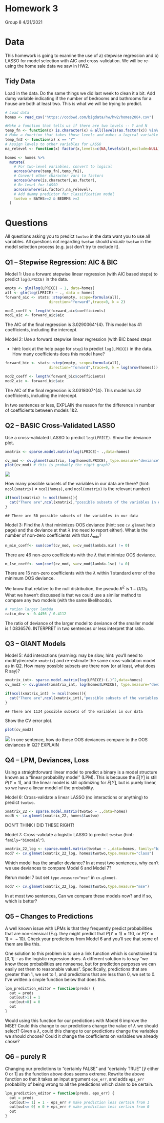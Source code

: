 Homework 3
================
Group 8
4/21/2021

# Data

This homework is going to examine the use of a) stepwise regression and
b) LASSO for model selection with AIC and cross-validation. We will be
re-using the home sale data we saw in HW2.

## Tidy Data

Load in the data. Do the same things we did last week to clean it a bit.
Add dumy variable indicating if the number of bedrooms and bathrooms for
a house are both at least two. This is what we will be trying to
predict.

``` r
# Load data
homes <- read_csv("https://codowd.com/bigdata/hw/hw2/homes2004.csv")

#Make a function that tells us if there are two levels -- Y and N
temp_fn <- function(x) is.character(x) & all(levels(as.factor(x)) %in% c("Y","N"))
# Make a function that takes those levels and makes a logical variable
temp_fn2 <- function(x) x == "Y"
# Assign levels to other variables for LASSO
na_relevel <- function(x) factor(x,levels=c(NA,levels(x)),exclude=NULL)

homes <- homes %>% 
  mutate(
    # For two-level variables, convert to logical
    across(where(temp_fn),temp_fn2),
    # Convert other character vars to factors
    across(where(is.character),as.factor),
    # Re-level for LASSO 
    across(where(is.factor),na_relevel),
    # Add dummy predictor for classification model
    twotwo = BATHS>=2 & BEDRMS >=2
  )
```

# Questions

All questions asking you to predict `twotwo` in the data want you to use
all variables. All questions not regarding `twotwo` should *include*
`twotwo` in the model selection process (e.g. just don’t try to exclude
it).

## Q1 – Stepwise Regression: AIC & BIC

Model 1: Use a forward stepwise linear regression (with AIC based steps)
to predict `log(LPRICE)` in the data.

``` r
empty <- glm(log(LPRICE) ~ 1, data=homes)
all <- glm(log(LPRICE) ~ ., data = homes)
forward_aic <- stats::step(empty, scope=formula(all), 
                    direction="forward",trace=0, k = 2)

mod1_coeff <- length(forward_aic$coefficients)
mod1_aic <- forward_aic$aic
```

The AIC of the final regression is 3.0290064^{4}. This model has 41
coefficients, including the intercept.

Model 2: Use a forward stepwise linear regression (with BIC based steps
- hint: look at the help page for `step`) to predict `log(LPRICE)` in
the data. How many coefficients does this model have?

``` r
forward_bic <- stats::step(empty, scope=formula(all), 
                    direction="forward",trace=0, k = log(nrow(homes)))

mod2_coeff <- length(forward_bic$coefficients)
mod2_aic <- forward_bic$aic
```

The AIC of the final regression is 3.0318007^{4}. This model has 32
coefficients, including the intercept.

In two sentences or less, EXPLAIN the reason for the difference in
number of coefficients between models 1&2.

## Q2 – BASIC Cross-Validated LASSO

Use a cross-validated LASSO to predict `log(LPRICE)`. Show the deviance
plot.

``` r
xmatrix <- sparse.model.matrix(log(LPRICE)~ .,data=homes)

cv_mod <- cv.glmnet(xmatrix, log(homes$LPRICE), type.measure="deviance")
plot(cv_mod) # this is probably the right graph? 
```

![](HW3-Marrero_files/figure-gfm/unnamed-chunk-3-1.png)<!-- -->

How many possible subsets of the variables in our data are there? (hint:
`ncol(xmatrix)` ≠ `ncol(homes)`, and `ncol(xmatrix)` is the relevant
number)

``` r
if(ncol(xmatrix) != ncol(homes)){
  cat("There are",ncol(xmatrix),"possible subsets of the variables in our data")
}
```

    ## There are 50 possible subsets of the variables in our data

Model 3: Find the *λ* that minimizes OOS deviance (hint: see `cv.glmnet`
help page) and the deviance at that *λ* (no need to report either). What
is the number of non-zero coefficients with that
*λ*<sub>*m**i**n*</sub>?

``` r
n_min_coeff<- sum(coef(cv_mod, s=cv_mod$lambda.min) != 0)
```

There are 46 non-zero coefficients with the *λ* that minimize OOS
deviance.

``` r
n_1se_coeff<- sum(coef(cv_mod, s=cv_mod$lambda.1se) != 0)
```

There are 15 non-zero coefficients with the *λ* within 1 standard error
of the minimum OOS deviance.

We know that relative to the null distribution, the pseudo
*R*<sup>2</sup> is 1 − *D*/*D*<sub>0</sub>. What we haven’t discussed is
that we could use a similar method to compare any two models (with the
same likelihoods).

``` r
# ration larger lambda
ratio_dev <- 0.4456 / 0.4112 
```

The ratio of deviance of the larger model to deviance of the smaller
model is 1.0836576. INTERPRET in two sentences or less interpret that
ratio.

## Q3 – GIANT Models

Model 5: Add interactions (warning: may be slow, hint: you’ll need to
modify/recreate `xmatrix`) and re-estimate the same cross-validation
model as in Q2. How many possible subsets are there now (or at least,
what does R say)?

``` r
xmatrix_int<- sparse.model.matrix(log(LPRICE)~(.)^2,data=homes)
cv_mod2 <- cv.glmnet(xmatrix_int, log(homes$LPRICE), type.measure="deviance")

if(ncol(xmatrix_int) != ncol(homes)){
  cat("There are",ncol(xmatrix_int),"possible subsets of the variables in our data")
}
```

    ## There are 1134 possible subsets of the variables in our data

Show the CV error plot.

``` r
plot(cv_mod2)
```

![](HW3-Marrero_files/figure-gfm/unnamed-chunk-9-1.png)<!-- --> In one
sentence, how do these OOS deviances compare to the OOS deviances in Q2?
EXPLAIN

## Q4 – LPM, Deviances, Loss

Using a straightforward linear model to predict a binary is a model
structure known as a “linear probability model” (LPM). This is because
the *E*\[*Y*\] is still *P*(*Y* = 1), and the linear model is still
optimizing for *E*\[*Y*\], but is purely linear, so we have a linear
model of the probability.

Model 6: Cross-validate a linear LASSO (no interactions or anything) to
predict `twotwo`.

``` r
xmatrix_22 <- sparse.model.matrix(twotwo ~ .,data=homes)
mod6 <- cv.glmnet(xmatrix_22, homes$twotwo)
```

DON’T THINK I DID THESE RIGHT!

Model 7: Cross-validate a logistic LASSO to predict `twotwo` (hint:
`family="binomial"`).

``` r
xmatrix_22_log <- sparse.model.matrix(twotwo ~ .,data=homes, family="binomial")
mod7 <- cv.glmnet(xmatrix_22_log, homes$twotwo,type.measure="class")
```

Which model has the smaller deviance? In at most two sentences, why
can’t we use deviances to compare Model 6 and Model 7?

Rerun model 7 but set `type.measure="mse"` in `cv.glmnet`.

``` r
mod7 <- cv.glmnet(xmatrix_22_log, homes$twotwo,type.measure="mse")
```

In at most two sentences, Can we compare these models now? and if so,
which is better?

## Q5 – Changes to Predictions

A well known issue with LPMs is that they frequently predict
probabilities that are non-sensical (E.g. they might predict that
*P*(*Y* = 1) = 110, or *P*(*Y* = 1) =  − 10). Check your predictions
from Model 6 and you’ll see that some of them are like this.

One solution to this problem is to use a link function which is
constrained to \[0, 1\] – as the logistic regression does. A different
solution is to say “we know those probabilities are nonsense, but for
prediction purposes we can easily set them to reasonable values”.
Specifically, predictions that are greater than 1, we set to 1, and
predictions that are less than 0, we set to 0. I’ve written a simple
function below that does this.

``` r
lpm_prediction_editor = function(preds) {
  out = preds
  out[out>1] = 1
  out[out<0] = 0
  out
}
```

Would using this function for our predictions with Model 6 improve the
MSE? Could this change to our predictions change the value of *λ* we
should select? Given a *λ*, could this change to our predictions change
the variables we should choose? Could it change the coefficients on
variables we already chose?

## Q6 – purely R

Changing our predictions to “certainly FALSE” and “certainly TRUE” \[*ŷ*
either 0 or 1\] as the function above does seems extreme. Rewrite the
above function so that it takes an input argument `eps_err`, and adds
`eps_err` probability of being wrong to all the predictions which claim
to be certain.

``` r
lpm_prediction_editor = function(preds, eps_err) {
  out = preds
  out[out>= 1] = 1 - eps_err # make prediction less certain from 1
  out[out<= 0] = 0 + eps_err # make prediction less certain from 0
  out
}
```
